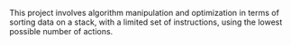 This project involves algorithm manipulation and optimization in terms of sorting data on a stack, with a limited set of instructions, using the lowest possible number of actions.
